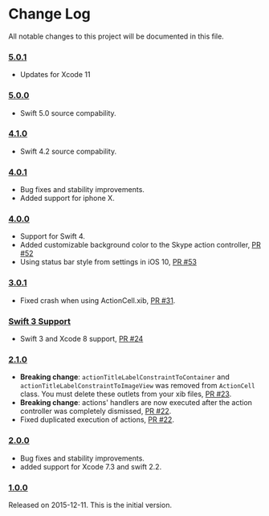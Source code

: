 # Change Log

All notable changes to this project will be documented in this file.

### [5.0.1](https://github.com/xmartlabs/XLActionController/releases/tag/5.0.1)

* Updates for Xcode 11

### [5.0.0](https://github.com/xmartlabs/XLActionController/releases/tag/5.0.0)

* Swift 5.0 source compability.

### [4.1.0](https://github.com/xmartlabs/XLActionController/releases/tag/4.1.0)

* Swift 4.2 source compability.

### [4.0.1](https://github.com/xmartlabs/XLActionController/releases/tag/4.0.1)

* Bug fixes and stability improvements.
* Added support for iphone X.

### [4.0.0](https://github.com/xmartlabs/XLActionController/releases/tag/4.0.0)

* Support for Swift 4.
* Added customizable background color to the Skype action controller, [PR #52](https://github.com/xmartlabs/XLActionController/pull/52)
* Using status bar style from settings in iOS 10, [PR #53](https://github.com/xmartlabs/XLActionController/pull/53)

### [3.0.1](https://github.com/xmartlabs/XLActionController/releases/tag/3.0.1)

* Fixed crash when using ActionCell.xib, [PR #31](https://github.com/xmartlabs/XLActionController/pull/31).

### [Swift 3 Support](https://github.com/xmartlabs/XLActionController/releases/tag/3.0.0)

* Swift 3 and Xcode 8 support, [PR #24](https://github.com/xmartlabs/XLActionController/pull/24)

### [2.1.0](https://github.com/xmartlabs/XLActionController/releases/tag/2.1.0)

* **Breaking change**: `actionTitleLabelConstraintToContainer` and `actionTitleLabelConstraintToImageView` was removed from `ActionCell` class. You must delete these outlets from your xib files, [PR #23](https://github.com/xmartlabs/XLActionController/pull/23).
* **Breaking change**: actions' handlers are now executed after the action controller was completely dismissed, [PR #22](https://github.com/xmartlabs/XLActionController/pull/22).
* Fixed duplicated execution of actions, [PR #22](https://github.com/xmartlabs/XLActionController/pull/22).

### [2.0.0](https://github.com/xmartlabs/XLActionController/releases/tag/2.0.0)

* Bug fixes and stability improvements.
* added support for Xcode 7.3 and swift 2.2.

### [1.0.0](https://github.com/xmartlabs/XLActionController/releases/tag/1.0.0)
Released on 2015-12-11. This is the initial version.
